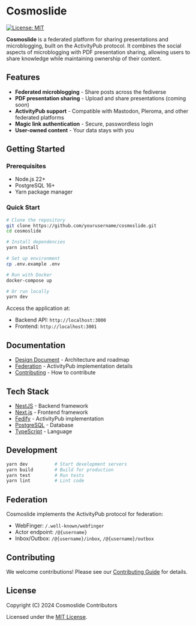 # Cosmoslide

[![License: MIT](https://img.shields.io/badge/License-MIT-yellow.svg)](https://opensource.org/licenses/MIT)

**Cosmoslide** is a federated platform for sharing presentations and microblogging, built on the ActivityPub protocol. It combines the social aspects of microblogging with PDF presentation sharing, allowing users to share knowledge while maintaining ownership of their content.

## Features

- **Federated microblogging** - Share posts across the fediverse
- **PDF presentation sharing** - Upload and share presentations (coming soon)
- **ActivityPub support** - Compatible with Mastodon, Pleroma, and other federated platforms
- **Magic link authentication** - Secure, passwordless login
- **User-owned content** - Your data stays with you

## Getting Started

### Prerequisites

- Node.js 22+
- PostgreSQL 16+
- Yarn package manager

### Quick Start

```bash
# Clone the repository
git clone https://github.com/yourusername/cosmoslide.git
cd cosmoslide

# Install dependencies
yarn install

# Set up environment
cp .env.example .env

# Run with Docker
docker-compose up

# Or run locally
yarn dev
```

Access the application at:
- Backend API: `http://localhost:3000`
- Frontend: `http://localhost:3001`

## Documentation

- [Design Document](docs/DESIGN.md) - Architecture and roadmap
- [Federation](docs/FEDERATION.md) - ActivityPub implementation details
- [Contributing](CONTRIBUTING.md) - How to contribute

## Tech Stack

- [NestJS](https://nestjs.com/) - Backend framework
- [Next.js](https://nextjs.org/) - Frontend framework
- [Fedify](https://fedify.dev/) - ActivityPub implementation
- [PostgreSQL](https://www.postgresql.org/) - Database
- [TypeScript](https://www.typescriptlang.org/) - Language

## Development

```bash
yarn dev          # Start development servers
yarn build        # Build for production
yarn test         # Run tests
yarn lint         # Lint code
```

## Federation

Cosmoslide implements the ActivityPub protocol for federation:

- WebFinger: `/.well-known/webfinger`
- Actor endpoint: `/@{username}`
- Inbox/Outbox: `/@{username}/inbox`, `/@{username}/outbox`

## Contributing

We welcome contributions! Please see our [Contributing Guide](CONTRIBUTING.md) for details.

## License

Copyright (C) 2024 Cosmoslide Contributors

Licensed under the [MIT License](LICENSE).